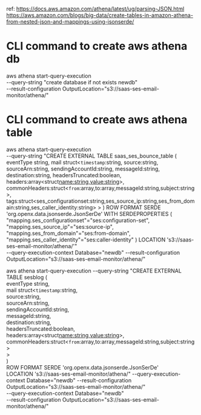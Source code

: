 ref:
https://docs.aws.amazon.com/athena/latest/ug/parsing-JSON.html
https://aws.amazon.com/blogs/big-data/create-tables-in-amazon-athena-from-nested-json-and-mappings-using-jsonserde/

# CLI command to create aws athena db
aws athena start-query-execution \
    --query-string "create database if not exists newdb" \
    --result-configuration OutputLocation="s3://saas-ses-email-monitor/athena/"


# CLI command to create aws athena table
aws athena start-query-execution \
    --query-string "CREATE EXTERNAL TABLE saas_ses_bounce_table ( eventType string, mail struct<`timestamp`:string, source:string, sourceArn:string, sendingAccountId:string, messageId:string, destination:string, headersTruncated:boolean, headers:array<struct<name:string,value:string>>, commonHeaders:struct<`from`:array<string>,to:array<string>,messageId:string,subject:string>, tags:struct<ses_configurationset:string,ses_source_ip:string,ses_from_domain:string,ses_caller_identity:string> > ) ROW FORMAT SERDE 'org.openx.data.jsonserde.JsonSerDe' WITH SERDEPROPERTIES ( "mapping.ses_configurationset"="ses:configuration-set", "mapping.ses_source_ip"="ses:source-ip", "mapping.ses_from_domain"="ses:from-domain", "mapping.ses_caller_identity"="ses:caller-identity" ) LOCATION 's3://saas-ses-email-monitor/athena/'" \
    --query-execution-context Database="newdb"
    --result-configuration OutputLocation="s3://saas-ses-email-monitor/athena/"

aws athena start-query-execution --query-string "CREATE EXTERNAL TABLE sesblog (\
  eventType string,\
  mail struct<`timestamp`:string,\
              source:string,\
              sourceArn:string,\
              sendingAccountId:string,\
              messageId:string,\
              destination:string,\
              headersTruncated:boolean,\
              headers:array<struct<name:string,value:string>>,\
              commonHeaders:struct<`from`:array<string>,to:array<string>,messageId:string,subject:string>\
              >\
  )\
ROW FORMAT SERDE 'org.openx.data.jsonserde.JsonSerDe'\
LOCATION 's3://saas-ses-email-monitor/athena/" --query-execution-context Database="newdb" --result-configuration OutputLocation="s3://saas-ses-email-monitor/athena/"\
    --query-execution-context Database="newdb"\
    --result-configuration OutputLocation="s3://saas-ses-email-monitor/athena/"